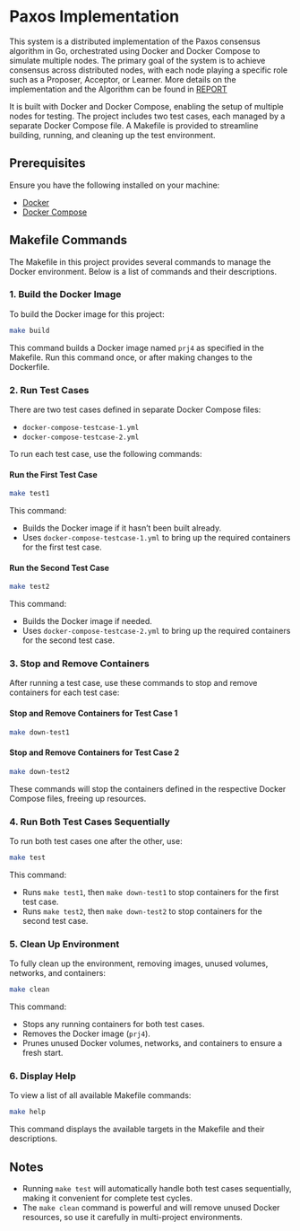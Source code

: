 # Paxos Implementation
 
This system is a distributed implementation of the Paxos consensus algorithm in Go, orchestrated using Docker and Docker Compose to simulate multiple nodes. The primary goal of the system is to achieve consensus across distributed nodes, with each node playing a specific role such as a Proposer, Acceptor, or Learner. More details on the implementation and the Algorithm can be found in [REPORT](./REPORT.md)

It is built with Docker and Docker Compose, enabling the setup of multiple nodes for testing. The project includes two test cases, each managed by a separate Docker Compose file. A Makefile is provided to streamline building, running, and cleaning up the test environment.

## Prerequisites

Ensure you have the following installed on your machine:
- [Docker](https://docs.docker.com/get-docker/)
- [Docker Compose](https://docs.docker.com/compose/install/)

## Makefile Commands

The Makefile in this project provides several commands to manage the Docker environment. Below is a list of commands and their descriptions.

### 1. Build the Docker Image

To build the Docker image for this project:

```bash
make build
```

This command builds a Docker image named `prj4` as specified in the Makefile. Run this command once, or after making changes to the Dockerfile.

### 2. Run Test Cases

There are two test cases defined in separate Docker Compose files:
- `docker-compose-testcase-1.yml`
- `docker-compose-testcase-2.yml`

To run each test case, use the following commands:

#### Run the First Test Case

```bash
make test1
```

This command:
- Builds the Docker image if it hasn’t been built already.
- Uses `docker-compose-testcase-1.yml` to bring up the required containers for the first test case.

#### Run the Second Test Case

```bash
make test2
```

This command:
- Builds the Docker image if needed.
- Uses `docker-compose-testcase-2.yml` to bring up the required containers for the second test case.

### 3. Stop and Remove Containers

After running a test case, use these commands to stop and remove containers for each test case:

#### Stop and Remove Containers for Test Case 1

```bash
make down-test1
```

#### Stop and Remove Containers for Test Case 2

```bash
make down-test2
```

These commands will stop the containers defined in the respective Docker Compose files, freeing up resources.

### 4. Run Both Test Cases Sequentially

To run both test cases one after the other, use:

```bash
make test
```

This command:
- Runs `make test1`, then `make down-test1` to stop containers for the first test case.
- Runs `make test2`, then `make down-test2` to stop containers for the second test case.
  
### 5. Clean Up Environment

To fully clean up the environment, removing images, unused volumes, networks, and containers:

```bash
make clean
```

This command:
- Stops any running containers for both test cases.
- Removes the Docker image (`prj4`).
- Prunes unused Docker volumes, networks, and containers to ensure a fresh start.

### 6. Display Help

To view a list of all available Makefile commands:

```bash
make help
```

This command displays the available targets in the Makefile and their descriptions.

## Notes

- Running `make test` will automatically handle both test cases sequentially, making it convenient for complete test cycles.
- The `make clean` command is powerful and will remove unused Docker resources, so use it carefully in multi-project environments.